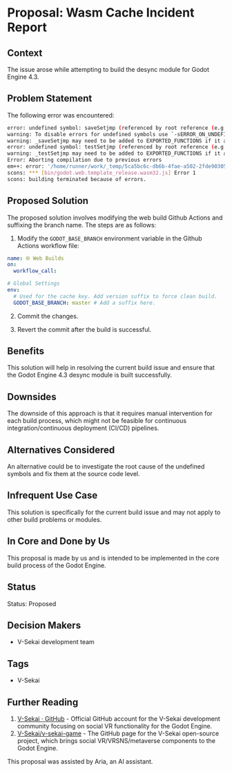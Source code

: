 # Proposal: Wasm Cache Incident Report

## Context

The issue arose while attempting to build the desync module for Godot Engine 4.3.

## Problem Statement

The following error was encountered:

```bash
error: undefined symbol: saveSetjmp (referenced by root reference (e.g. compiled C/C++ code))
warning: To disable errors for undefined symbols use `-sERROR_ON_UNDEFINED_SYMBOLS=0`
warning: _saveSetjmp may need to be added to EXPORTED_FUNCTIONS if it arrives from a system library
error: undefined symbol: testSetjmp (referenced by root reference (e.g. compiled C/C++ code))
warning: _testSetjmp may need to be added to EXPORTED_FUNCTIONS if it arrives from a system library
Error: Aborting compilation due to previous errors
em++: error: '/home/runner/work/_temp/5ca5bc6c-db6b-4fae-a502-2fde903054ae/emsdk-main/node/16.20.0_64bit/bin/node /home/runner/work/_temp/5ca5bc6c-db6b-4fae-a502-2fde903054ae/emsdk-main/upstream/emscripten/src/compiler.mjs /tmp/tmpjyhtoot1.json' failed (returned 1)
scons: *** [bin/godot.web.template_release.wasm32.js] Error 1
scons: building terminated because of errors.
```

## Proposed Solution

The proposed solution involves modifying the web build Github Actions and suffixing the branch name. The steps are as follows:

1. Modify the `GODOT_BASE_BRANCH` environment variable in the Github Actions workflow file:

```yaml
name: 🌐 Web Builds
on:
  workflow_call:

# Global Settings
env:
  # Used for the cache key. Add version suffix to force clean build.
  GODOT_BASE_BRANCH: master # Add a suffix here.
```

2. Commit the changes.

3. Revert the commit after the build is successful.

## Benefits

This solution will help in resolving the current build issue and ensure that the Godot Engine 4.3 desync module is built successfully.

## Downsides

The downside of this approach is that it requires manual intervention for each build process, which might not be feasible for continuous integration/continuous deployment (CI/CD) pipelines.

## Alternatives Considered

An alternative could be to investigate the root cause of the undefined symbols and fix them at the source code level.

## Infrequent Use Case

This solution is specifically for the current build issue and may not apply to other build problems or modules.

## In Core and Done by Us

This proposal is made by us and is intended to be implemented in the core build process of the Godot Engine.

## Status

Status: Proposed

## Decision Makers

- V-Sekai development team

## Tags

- V-Sekai

## Further Reading

1. [V-Sekai · GitHub](https://github.com/v-sekai) - Official GitHub account for the V-Sekai development community focusing on social VR functionality for the Godot Engine.
2. [V-Sekai/v-sekai-game](https://github.com/v-sekai/v-sekai-game) - The GitHub page for the V-Sekai open-source project, which brings social VR/VRSNS/metaverse components to the Godot Engine.

This proposal was assisted by Aria, an AI assistant.
